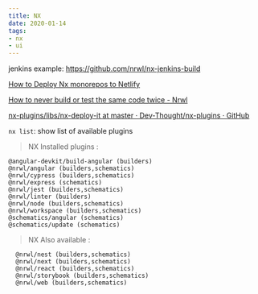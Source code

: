 ```yaml
---
title: NX
date: 2020-01-14
tags:
- nx
- ui
---
```


jenkins example: https://github.com/nrwl/nx-jenkins-build

[How to Deploy Nx monorepos to Netlify](https://www.netlify.com/blog/2020/04/21/deploying-nx-monorepos-to-netlify/)

[How to never build or test the same code twice - Nrwl](https://blog.nrwl.io/how-to-never-build-or-test-the-same-code-twice-2dc58e413279)

[nx-plugins/libs/nx-deploy-it at master · Dev-Thought/nx-plugins · GitHub](https://github.com/Dev-Thought/nx-plugins/tree/master/libs/nx-deploy-it)

`nx list`: show list of available plugins

> NX  Installed plugins :

```shell
@angular-devkit/build-angular (builders)
@nrwl/angular (builders,schematics)
@nrwl/cypress (builders,schematics)
@nrwl/express (schematics)
@nrwl/jest (builders,schematics)
@nrwl/linter (builders)
@nrwl/node (builders,schematics)
@nrwl/workspace (builders,schematics)
@schematics/angular (schematics)
@schematics/update (schematics)
```

> NX  Also available :

```shell
  @nrwl/nest (builders,schematics)
  @nrwl/next (builders,schematics)
  @nrwl/react (builders,schematics)
  @nrwl/storybook (builders,schematics)
  @nrwl/web (builders,schematics)
```
